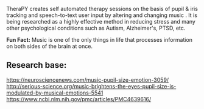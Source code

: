 TheraPY creates self automated therapy sessions on the basis of pupil & iris tracking and speech-to-text user input by altering and changing music . It is being researched as a highly effective method in reducing stress and many other psychological conditions such as Autism, Alzheimer's, PTSD, etc.   

**Fun Fact:** Music is one of the only things in life that processes information on both sides of the brain at once. 

## Research base:   
https://neurosciencenews.com/music-pupil-size-emotion-3059/   
http://serious-science.org/music-brightens-the-eyes-pupil-size-is-modulated-by-musical-emotions-5541    
https://www.ncbi.nlm.nih.gov/pmc/articles/PMC4639616/    
